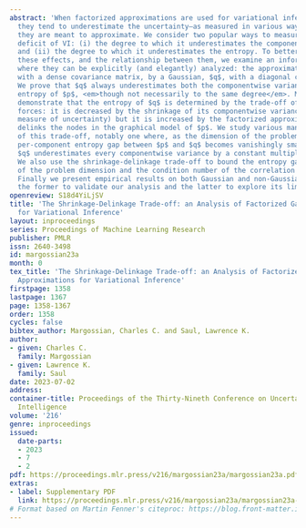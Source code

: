 ```yaml
---
abstract: 'When factorized approximations are used for variational inference (VI),
  they tend to underestimate the uncertainty—as measured in various ways—of the distributions
  they are meant to approximate. We consider two popular ways to measure the uncertainty
  deficit of VI: (i) the degree to which it underestimates the componentwise variance,
  and (ii) the degree to which it underestimates the entropy. To better understand
  these effects, and the relationship between them, we examine an informative setting
  where they can be explicitly (and elegantly) analyzed: the approximation of a Gaussian, $p$,
  with a dense covariance matrix, by a Gaussian, $q$, with a diagonal covariance matrix.
  We prove that $q$ always underestimates both the componentwise variance and the
  entropy of $p$, <em>though not necessarily to the same degree</em>. Moreover we
  demonstrate that the entropy of $q$ is determined by the trade-off of two competing
  forces: it is decreased by the shrinkage of its componentwise variances (our first
  measure of uncertainty) but it is increased by the factorized approximation which
  delinks the nodes in the graphical model of $p$. We study various manifestations
  of this trade-off, notably one where, as the dimension of the problem grows, the
  per-component entropy gap between $p$ and $q$ becomes vanishingly small even though
  $q$ underestimates every componentwise variance by a constant multiplicative factor.
  We also use the shrinkage-delinkage trade-off to bound the entropy gap in terms
  of the problem dimension and the condition number of the correlation matrix of $p$.
  Finally we present empirical results on both Gaussian and non-Gaussian targets,
  the former to validate our analysis and the latter to explore its limitations.'
openreview: S18d4YiLjSV
title: 'The Shrinkage-Delinkage Trade-off: an Analysis of Factorized Gaussian Approximations
  for Variational Inference'
layout: inproceedings
series: Proceedings of Machine Learning Research
publisher: PMLR
issn: 2640-3498
id: margossian23a
month: 0
tex_title: 'The Shrinkage-Delinkage Trade-off: an Analysis of Factorized {G}aussian
  Approximations for Variational Inference'
firstpage: 1358
lastpage: 1367
page: 1358-1367
order: 1358
cycles: false
bibtex_author: Margossian, Charles C. and Saul, Lawrence K.
author:
- given: Charles C.
  family: Margossian
- given: Lawrence K.
  family: Saul
date: 2023-07-02
address:
container-title: Proceedings of the Thirty-Nineth Conference on Uncertainty in Artificial
  Intelligence
volume: '216'
genre: inproceedings
issued:
  date-parts:
  - 2023
  - 7
  - 2
pdf: https://proceedings.mlr.press/v216/margossian23a/margossian23a.pdf
extras:
- label: Supplementary PDF
  link: https://proceedings.mlr.press/v216/margossian23a/margossian23a-supp.pdf
# Format based on Martin Fenner's citeproc: https://blog.front-matter.io/posts/citeproc-yaml-for-bibliographies/
---
```

